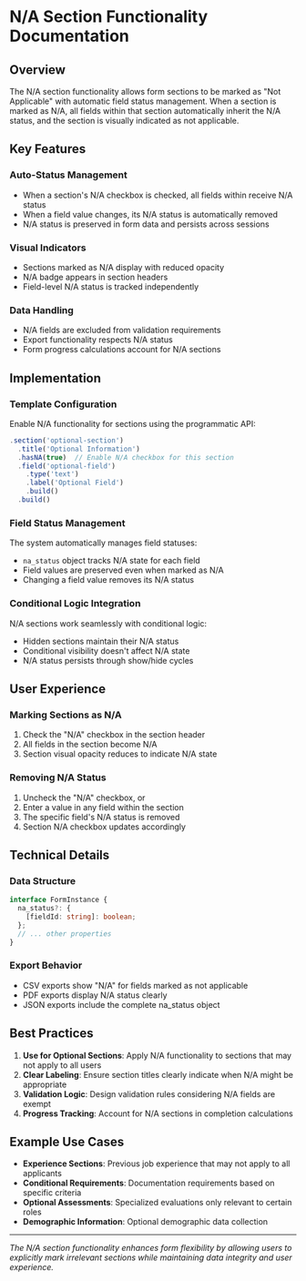# N/A Section Functionality Documentation

## Overview

The N/A section functionality allows form sections to be marked as "Not Applicable" with automatic field status management. When a section is marked as N/A, all fields within that section automatically inherit the N/A status, and the section is visually indicated as not applicable.

## Key Features

### Auto-Status Management
- When a section's N/A checkbox is checked, all fields within receive N/A status
- When a field value changes, its N/A status is automatically removed
- N/A status is preserved in form data and persists across sessions

### Visual Indicators
- Sections marked as N/A display with reduced opacity
- N/A badge appears in section headers
- Field-level N/A status is tracked independently

### Data Handling
- N/A fields are excluded from validation requirements
- Export functionality respects N/A status
- Form progress calculations account for N/A sections

## Implementation

### Template Configuration

Enable N/A functionality for sections using the programmatic API:

```typescript
.section('optional-section')
  .title('Optional Information')
  .hasNA(true)  // Enable N/A checkbox for this section
  .field('optional-field')
    .type('text')
    .label('Optional Field')
    .build()
  .build()
```

### Field Status Management

The system automatically manages field statuses:
- `na_status` object tracks N/A state for each field
- Field values are preserved even when marked as N/A
- Changing a field value removes its N/A status

### Conditional Logic Integration

N/A sections work seamlessly with conditional logic:
- Hidden sections maintain their N/A status
- Conditional visibility doesn't affect N/A state
- N/A status persists through show/hide cycles

## User Experience

### Marking Sections as N/A
1. Check the "N/A" checkbox in the section header
2. All fields in the section become N/A
3. Section visual opacity reduces to indicate N/A state

### Removing N/A Status
1. Uncheck the "N/A" checkbox, or
2. Enter a value in any field within the section
3. The specific field's N/A status is removed
4. Section N/A checkbox updates accordingly

## Technical Details

### Data Structure
```typescript
interface FormInstance {
  na_status?: {
    [fieldId: string]: boolean;
  };
  // ... other properties
}
```

### Export Behavior
- CSV exports show "N/A" for fields marked as not applicable
- PDF exports display N/A status clearly
- JSON exports include the complete na_status object

## Best Practices

1. **Use for Optional Sections**: Apply N/A functionality to sections that may not apply to all users
2. **Clear Labeling**: Ensure section titles clearly indicate when N/A might be appropriate
3. **Validation Logic**: Design validation rules considering N/A fields are exempt
4. **Progress Tracking**: Account for N/A sections in completion calculations

## Example Use Cases

- **Experience Sections**: Previous job experience that may not apply to all applicants
- **Conditional Requirements**: Documentation requirements based on specific criteria
- **Optional Assessments**: Specialized evaluations only relevant to certain roles
- **Demographic Information**: Optional demographic data collection

---

*The N/A section functionality enhances form flexibility by allowing users to explicitly mark irrelevant sections while maintaining data integrity and user experience.*